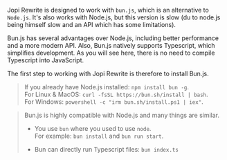 Jopi Rewrite is designed to work with `bun.js`, which is an alternative to `Node.js`.
It's also works with Node.js, but this version is slow (du to node.js being himself slow
and an API which has some limitations).

Bun.js has several advantages over Node.js, including better performance and a more modern API. Also, Bun.js natively supports Typescript, which simplifies development. As you will see here, there is no need to compile Typescript into JavaScript.

The first step to working with Jopi Rewrite is therefore to install Bun.js.

> If you already have Node.js installed: `npm install bun -g`.  
> For Linux & MacOS: `curl -fsSL https://bun.sh/install | bash`.  
> For Windows: `powershell -c "irm bun.sh/install.ps1 | iex"`.

>Bun.js is highly compatible with Node.js and many things are similar.
>* You use `bun` where you used to use `node`.  
>  For example: `bun install` and `bun run start`.
>
>* Bun can directly run Typescript files: `bun index.ts`

